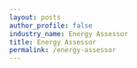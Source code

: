 ```yaml
---
layout: posts 
author_profile: false 
industry_name: Energy Assessor
title: Energy Assessor
permalink: /energy-assessor
---
```

